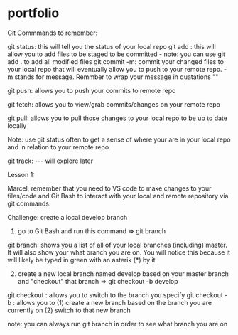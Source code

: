 # portfolio

Git Commmands to remember:

git status: this will tell you the status of your local repo
git add <file>: this will allow you to add files to be staged to be committed - note: you can use git add . to add all modified files
git commit -m:  commit your changed files to your local repo that will eventually allow you to push to your remote repo. -m stands for message. Remmber to wrap your message in quatations ""

git push:  allows you to push your commits to remote repo

git fetch: allows you to view/grab commits/changes on your remote repo

git pull: allows you to pull those changes to your local repo to be up to date locally

Note: use git status often to get a sense of where your are in your local repo and in relation to your remote repo

git track: --- will explore later

Lesson 1:

Marcel, remember that you need to VS code to make changes to your files/code and Git Bash to interact with your local and remote repository via git commands.

Challenge: create a local develop branch

1. go to Git Bash and run this command => git branch

git branch: shows you a list of all of your local branches (including) master. It will also show your what branch you are on. You will notice this because it will likely be typed in green with an asterik (*) by it

2. create a new local branch named develop based on your master branch and "checkout" that branch => git checkout -b develop

git checkout <branch name>: allows you to switch to the branch you specify
git checkout -b <new branch name>: allows you to (1) create a new branch based on the branch you are currently on (2) switch to that new branch

note: you can always run git branch in order to see what branch you are on
